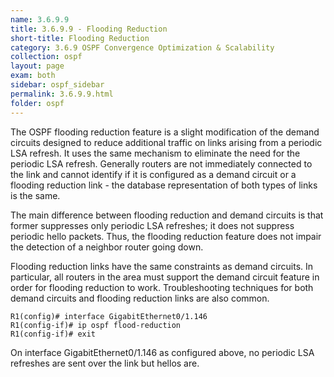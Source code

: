 ```yaml
---
name: 3.6.9.9
title: 3.6.9.9 - Flooding Reduction
short-title: Flooding Reduction
category: 3.6.9 OSPF Convergence Optimization & Scalability
collection: ospf
layout: page
exam: both
sidebar: ospf_sidebar
permalink: 3.6.9.9.html
folder: ospf
---
```

The OSPF flooding reduction feature is a slight modification of the demand circuits designed to reduce additional traffic on links arising from a periodic LSA refresh. It uses the same mechanism to eliminate the need for the periodic LSA refresh. Generally routers are not immediately connected to the link and cannot identify if it is configured as a demand circuit or a flooding reduction link - the database representation of both types of links is the same.

The main difference between flooding reduction and demand circuits is that former suppresses only periodic LSA refreshes; it does not suppress periodic hello packets. Thus, the flooding reduction feature does not impair the detection of a neighbor router going down.

Flooding reduction links have the same constraints as demand circuits. In particular, all routers in the area must support the demand circuit feature in order for flooding reduction to work. Troubleshooting techniques for both demand circuits and flooding reduction links are also common.
```
R1(config)# interface GigabitEthernet0/1.146
R1(config-if)# ip ospf flood-reduction
R1(config-if)# exit
```

On interface GigabitEthernet0/1.146 as configured above, no periodic LSA refreshes are sent over the link but hellos are.
